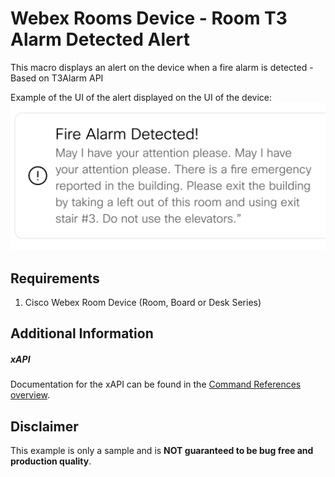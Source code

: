 # Webex Rooms Device - Room T3 Alarm Detected Alert 
This macro displays an alert on the device when a fire alarm is detected - Based on T3Alarm API

Example of the UI of the alert displayed on the UI of the device:
![Sample UI Screenshot of Fire Alarm Alert](fireAlarmAlert.png)


## Requirements
1. Cisco Webex Room Device (Room, Board or Desk Series)


## Additional Information
##### xAPI
Documentation for the xAPI can be found in the [Command References overview](https://www.cisco.com/c/en/us/support/collaboration-endpoints/telepresence-quick-set-series/products-command-reference-list.html).

## Disclaimer
This example is only a sample and is **NOT guaranteed to be bug free and production quality**.

